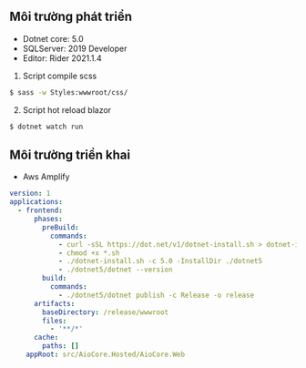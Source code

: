 ## Môi trường phát triển
- Dotnet core: 5.0
- SQLServer: 2019 Developer
- Editor: Rider 2021.1.4

1. Script compile scss
```bash
$ sass -w Styles:wwwroot/css/
```

2. Script hot reload blazor
```bash
$ dotnet watch run
```

## Môi trường triển khai
- Aws Amplify
```yml
version: 1
applications:
  - frontend:
      phases:
        preBuild:
          commands:
            - curl -sSL https://dot.net/v1/dotnet-install.sh > dotnet-install.sh
            - chmod +x *.sh
            - ./dotnet-install.sh -c 5.0 -InstallDir ./dotnet5
            - ./dotnet5/dotnet --version
        build:
          commands:
            - ./dotnet5/dotnet publish -c Release -o release
      artifacts:
        baseDirectory: /release/wwwroot
        files:
          - '**/*'
      cache:
        paths: []
    appRoot: src/AioCore.Hosted/AioCore.Web

```